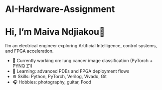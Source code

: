 # AI-Hardware-Assignment
# Hi, I’m Maiva Ndjiakou👋

I’m an electrical engineer exploring Artificial Intelligence, control systems, and FPGA acceleration.
- 🔭 Currently working on: lung cancer image classification (PyTorch + PYNQ Z1)
- 🌱 Learning: advanced PDEs and FPGA deployment flows
- ⚙️ Skills: Python, PyTorch, Verilog, Vivado, Git
- 🎧 Hobbies: photography, guitar, Food
